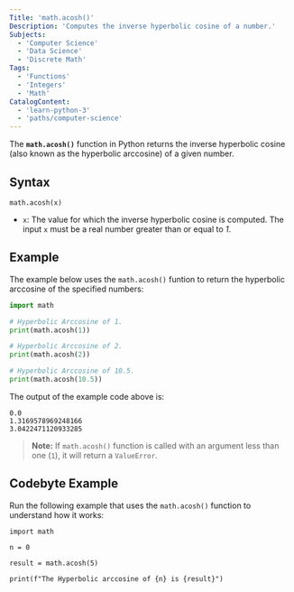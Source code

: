 ```yaml
---
Title: 'math.acosh()'
Description: 'Computes the inverse hyperbolic cosine of a number.'
Subjects:
  - 'Computer Science'
  - 'Data Science'
  - 'Discrete Math'
Tags:
  - 'Functions'
  - 'Integers'
  - 'Math'
CatalogContent:
  - 'learn-python-3'
  - 'paths/computer-science'
---
```


The **`math.acosh()`** function in Python returns the inverse hyperbolic cosine (also known as the hyperbolic arccosine) of a given number.

## Syntax

```pseudo
math.acosh(x)
```

- `x`: The value for which the inverse hyperbolic cosine is computed. The input `x` must be a real number greater than or equal to *1*.

## Example

The example below uses the `math.acosh()` funtion to return the hyperbolic arccosine of the specified numbers:

```py
import math

# Hyperbolic Arccosine of 1.
print(math.acosh(1))

# Hyperbolic Arccosine of 2.
print(math.acosh(2))

# Hyperbolic Arccosine of 10.5.
print(math.acosh(10.5))
```

The output of the example code above is:

```shell
0.0
1.3169578969248166
3.0422471120933285
```

> **Note:** If `math.acosh()` function is called with an argument less than one (`1`), it will return a `ValueError`.

## Codebyte Example

Run the following example that uses the `math.acosh()` function to understand how it works:

```codebyte/python
import math

n = 0

result = math.acosh(5)

print(f"The Hyperbolic arccosine of {n} is {result}")
```
